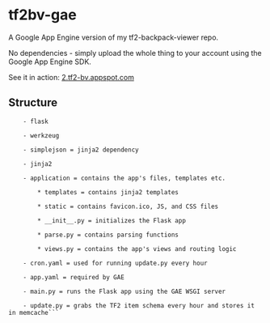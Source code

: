 tf2bv-gae
=========

A Google App Engine version of my tf2-backpack-viewer repo.

No dependencies - simply upload the whole thing to your account using the Google App Engine SDK.

See it in action: [2.tf2-bv.appspot.com](2.tf2-bv.appspot.com)

Structure
---------

```root:
	- flask

	- werkzeug
 
	- simplejson = jinja2 dependency
 
	- jinja2
 
	- application = contains the app's files, templates etc.
 
		* templates = contains jinja2 templates

		* static = contains favicon.ico, JS, and CSS files

		* __init__.py = initializes the Flask app

		* parse.py = contains parsing functions

		* views.py = contains the app's views and routing logic

	- cron.yaml = used for running update.py every hour
 
	- app.yaml = required by GAE

	- main.py = runs the Flask app using the GAE WSGI server

	- update.py = grabs the TF2 item schema every hour and stores it in memcache```